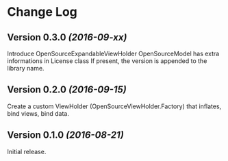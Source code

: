 Change Log
==========

Version 0.3.0 *(2016-09-xx)*
----------------------------

Introduce OpenSourceExpandableViewHolder 
OpenSourceModel has extra informations in License class
If present, the version is appended to the library name.

Version 0.2.0 *(2016-09-15)*
----------------------------

Create a custom ViewHolder (OpenSourceViewHolder.Factory) that inflates, bind views, bind data.

Version 0.1.0 *(2016-08-21)*
----------------------------

Initial release.
